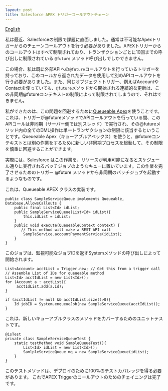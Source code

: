 ```yaml
---
layout: post
title: Salesforce APEX トリガーコールアウトチェーン
---
```

[English](http://iandrosov.github.io/Trigger-Callout-Chain/)

私は最近、Salesforceの制限で課題に直面しました。通常は不可能なApexトリガーからのチェーンコールアウトを行う必要がありました。APEXトリガーからのコールアウトはすべて制限されており、トランザクションごとに10回までの呼び出しに制限されている `@future` メソッド呼び出しでしかできません。

この場合、私は既に外部APIへの`@future`コールアウトを行っているトリガーを持っており、このコールから返されたデータを使用して別のAPIコールアウトを行う必要がありました。また、同じオブジェクトトリガー、例えばAccountやContactを使っていても、`@future`メソッドから開始される連続的な更新は、この非同期@futureコンテキストの制限によって制限されてしまうので、それはできません。

私ができたのは、この問題を回避するために[Queueable Apex](https://developer.salesforce.com/docs/atlas.en-us.apexcode.meta/apexcode/apex_queueing_jobs.htm)を使うことです。これは、トリガーが@futureメソッドでAPIコールアウトを行っている間、このAPIコールは非同期（サーバー側では別スレッド）で実行され、その@futureメソッド内の全てのDML操作は単一トランザクションの制限に該当するということです。Queueable Apex（キューアブルアペックス）を使うと、@futureコンテキストとは別の作業をするために新しい非同期プロセスを起動して、その制限を慎重に回避することができます。

実際には、Salesforce はこの作業を、リソースが利用可能になるとスケジュール通りに実行されるバッチジョブのようなキューに置いています。この作業を完了させるためのトリガー @future メソッドから非同期のバッチジョブを起動するようなものです。

これは、Queueable APEX クラスの実装です。

```
public class SampleServiceQueue implements Queueable, Database.AllowsCallouts {
	public final List<Id> idList;
    public SampleServiceQueue(List<Id> idList){
        this.idList = idList;
    }    
    public void execute(QueueableContext context) {
       // This method will make a REST API call
		SampleService.accountPaymentService(idList);
    }
}
```

このジョブは、監視可能なジョブIDを返すSystemメソッドの呼び出しによって開始されます。

```
List<Account> acctList = Trigger.new; // Get this from a trigger call
// Assemble List of IDs for queueable method
List<Id> acctIdList = new List<Id>();
for (Account a : acctList){
     acctIdList.add(a.Id);    
}

if (acctIdList != null && acctIdList.size()>0){   
	Id jobID = System.enqueueJob(new SampleServiceQueue(acctIdList));
}

```

これは、新しいキューアブルクラスのメソッドをカバーするためのユニットテストです。

```
@isTest
private class SampleServiceQueueTest {
	static testMethod void SampleQueueTest(){
        List<Id> idList = new List<Id>();
        SamlpleServiceQueue mq = new SampleServiceQueue(idList);
    }
}
```

このテストメソッドは、デプロイのために100%のテストカバレッジを得る必要があります。
これでAPEX Triggerのコールアウトのためのチェイニングは完了です。 
